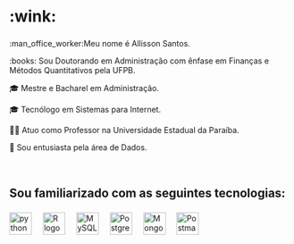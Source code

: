 <h1 align="left">:wink:</h1>

###

<p align="left">:man_office_worker:Meu nome é Allisson Santos. </p>
<p align="left">:books: Sou Doutorando em Administração com ênfase em Finanças e Métodos Quantitativos pela UFPB. </p>
<p align="left">🎓 Mestre e Bacharel em Administração. </p>
<p align="left">🎓 Tecnólogo em Sistemas para Internet. </p>
<p align="left">👨‍🏫 Atuo como Professor na Universidade Estadual da Paraíba. </p>
<p align="left">🎲 Sou entusiasta pela área de Dados.</p>

<br>



###

<h2 align="left">Sou familiarizado com as seguintes tecnologias:</h2>

###

<div align="left">
  <img src="https://cdn.jsdelivr.net/gh/devicons/devicon@latest/icons/python/python-original.svg" height="40" alt="python logo"  />
  <img width="12" />
   <img src="https://cdn.jsdelivr.net/gh/devicons/devicon@latest/icons/r/r-original.svg"  height="40" alt="R logo"  />
  <img width="12" />
  <img src="https://cdn.jsdelivr.net/gh/devicons/devicon@latest/icons/mysql/mysql-original.svg" height="40" alt="MySQL logo" />
  <img width="12" />    
  <img src="https://cdn.jsdelivr.net/gh/devicons/devicon@latest/icons/postgresql/postgresql-original.svg" height="40" alt="Postgre logo"/>
  <img width="12" />
  <img src="https://cdn.jsdelivr.net/gh/devicons/devicon@latest/icons/mongodb/mongodb-original.svg"  height="40" alt="MongoDB logo"/>
  <img width="12" />
  <img src="https://cdn.jsdelivr.net/gh/devicons/devicon@latest/icons/postman/postman-original.svg" height="40" alt="Postman logo"/>
          
          
</div>

###
